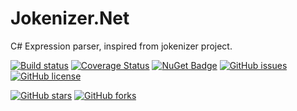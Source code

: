 # Jokenizer.Net
C# Expression parser, inspired from jokenizer project.

[![Build status](https://ci.appveyor.com/api/projects/status/ytmg0iw1qmynl3fd?svg=true)](https://ci.appveyor.com/project/umutozel/jokenizer-net)
[![Coverage Status](https://coveralls.io/github/umutozel/Jokenizer.Net/badge.svg?branch=master)](https://coveralls.io/github/umutozel/jokenizer-net?branch=master)
[![NuGet Badge](https://buildstats.info/nuget/jokenizer-net)](https://www.nuget.org/packages/jokenizer-net/)
[![GitHub issues](https://img.shields.io/github/issues/umutozel/Jokenizer.Net.svg)](https://github.com/umutozel/Jokenizer.Net/issues)
[![GitHub license](https://img.shields.io/badge/license-MIT-blue.svg)](https://raw.githubusercontent.com/umutozel/Jokenizer.Net/master/LICENSE)

[![GitHub stars](https://img.shields.io/github/stars/umutozel/jokenizer.net.svg?style=social&label=Star)](https://github.com/umutozel/jokenizer.net)
[![GitHub forks](https://img.shields.io/github/forks/umutozel/jokenizer.net.svg?style=social&label=Fork)](https://github.com/umutozel/jokenizer.net)
